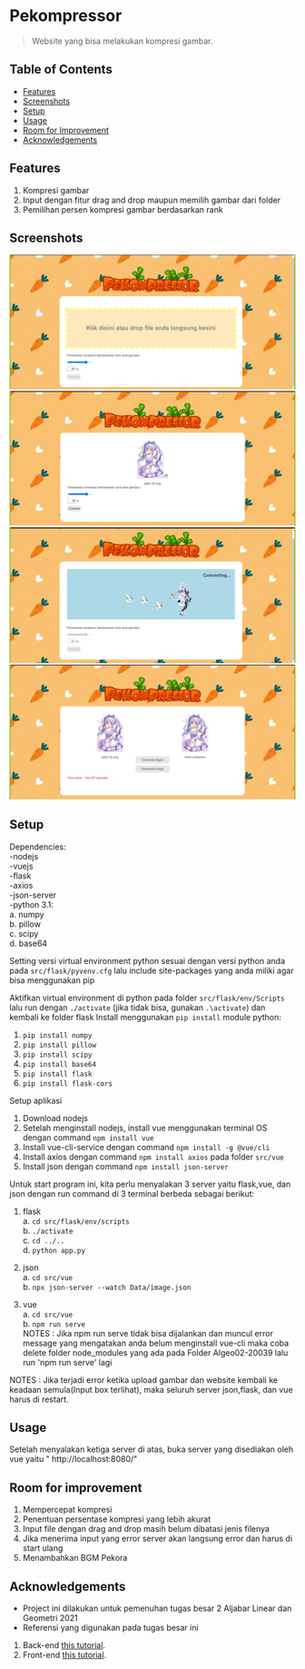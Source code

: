 # Pekompressor
> Website yang bisa melakukan kompresi gambar.

## Table of Contents
* [Features](#features)
* [Screenshots](#screenshots)
* [Setup](#setup)
* [Usage](#usage)
* [Room for Improvement](#room-for-improvement)
* [Acknowledgements](#acknowledgements)

## Features
1. Kompresi gambar
2. Input dengan fitur drag and drop maupun memilih gambar dari folder
3. Pemilihan persen kompresi gambar berdasarkan rank


## Screenshots
![Example screenshot](doc/image/page_1.jpg)
![Example screenshot](doc/image/page_2.jpg)
![Example screenshot](doc/image/page_3.jpg)
![Example screenshot](doc/image/page_4.jpg)

## Setup
Dependencies:  
-nodejs  
-vuejs  
-flask  
-axios  
-json-server  
-python 3.1:  
    a. numpy  
    b. pillow  
    c. scipy  
    d. base64  

Setting versi virtual environment python sesuai dengan versi python anda pada ```src/flask/pyvenv.cfg``` lalu include site-packages yang anda miliki agar bisa menggunakan pip

Aktifkan virtual environment di python pada folder ```src/flask/env/Scripts``` lalu run dengan ```./activate``` (jika tidak bisa, gunakan ```.\activate```) dan kembali ke folder flask
Install menggunakan ```pip install``` module python:
1. ```pip install numpy```
2. ```pip install pillow```
3. ```pip install scipy```
4. ```pip install base64```
5. ```pip install flask```
6. ```pip install flask-cors```

Setup aplikasi
1. Download nodejs
2. Setelah menginstall nodejs, install vue menggunakan terminal OS dengan command ```npm install vue```
3. Install vue-cli-service dengan command ```npm install -g @vue/cli```
4. Install axios dengan command ```npm install axios``` pada folder ```src/vue```
5. Install json dengan command ```npm install json-server```

Untuk start program ini, kita perlu menyalakan 3 server yaitu flask,vue, dan json dengan run command di 3 terminal berbeda sebagai berikut:
1. flask  
    a. ```cd src/flask/env/scripts```  
    b. ```./activate```  
    c. ```cd ../..```  
    d. ```python app.py```  

2. json  
    a. ```cd src/vue```  
    b. ```npx json-server --watch Data/image.json```  

3. vue  
    a. ```cd src/vue```  
    b. ```npm run serve```  
    NOTES : Jika npm run serve tidak bisa dijalankan dan muncul error message yang mengatakan anda belum menginstall vue-cli maka coba delete folder node_modules yang ada pada Folder Algeo02-20039 lalu run 'npm run serve' lagi 

NOTES : Jika terjadi error ketika upload gambar dan website kembali ke keadaan semula(Input box terlihat), maka seluruh server json,flask, dan vue harus di restart.


## Usage
Setelah menyalakan ketiga server di atas, buka server yang disediakan oleh vue yaitu " http://localhost:8080/"

## Room for improvement
1. Mempercepat kompresi
2. Penentuan persentase kompresi yang lebih akurat
3. Input file dengan drag and drop masih belum dibatasi jenis filenya
4. Jika menerima input yang error server akan langsung error dan harus di start ulang
5. Menambahkan BGM Pekora

## Acknowledgements
- Project ini dilakukan untuk pemenuhan tugas besar 2 Aljabar Linear dan Geometri 2021
- Referensi yang digunakan pada tugas besar ini
1. Back-end
[this tutorial](https://testdriven.io/blog/developing-a-single-page-app-with-flask-and-vuejs/#bootstrap-setup).
2. Front-end
[this tutorial](https://www.udemy.com/course/build-web-apps-with-vuejs-firebase/).
